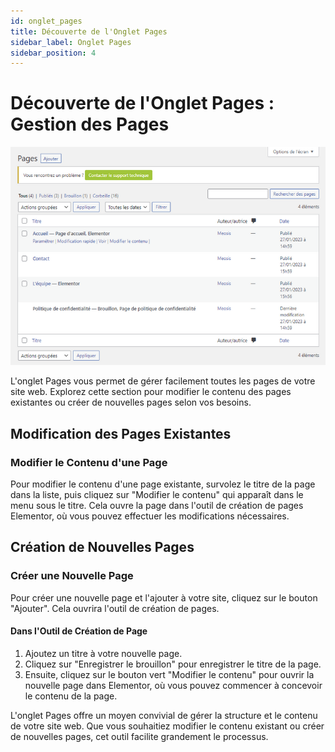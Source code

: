```yaml
---
id: onglet_pages
title: Découverte de l'Onglet Pages
sidebar_label: Onglet Pages
sidebar_position: 4
---
```


# Découverte de l'Onglet Pages : Gestion des Pages

![Pages](./img/9.png)

L'onglet Pages vous permet de gérer facilement toutes les pages de votre site web. Explorez cette section pour modifier le contenu des pages existantes ou créer de nouvelles pages selon vos besoins.

## Modification des Pages Existantes

### Modifier le Contenu d'une Page

Pour modifier le contenu d'une page existante, survolez le titre de la page dans la liste, puis cliquez sur "Modifier le contenu" qui apparaît dans le menu sous le titre. Cela ouvre la page dans l'outil de création de pages Elementor, où vous pouvez effectuer les modifications nécessaires.

## Création de Nouvelles Pages

### Créer une Nouvelle Page

Pour créer une nouvelle page et l'ajouter à votre site, cliquez sur le bouton "Ajouter". Cela ouvrira l'outil de création de pages.

#### Dans l'Outil de Création de Page

1. Ajoutez un titre à votre nouvelle page.
2. Cliquez sur "Enregistrer le brouillon" pour enregistrer le titre de la page.
3. Ensuite, cliquez sur le bouton vert "Modifier le contenu" pour ouvrir la nouvelle page dans Elementor, où vous pouvez commencer à concevoir le contenu de la page.

L'onglet Pages offre un moyen convivial de gérer la structure et le contenu de votre site web. Que vous souhaitiez modifier le contenu existant ou créer de nouvelles pages, cet outil facilite grandement le processus.

